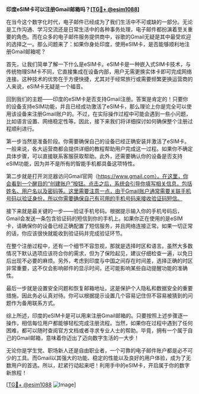 **印度eSIM卡可以注册Gmail邮箱吗？[[TG💪+ @esim1088](https://t.me/s/esim1088)]**

在当今这个数字化时代，电子邮件已经成为了我们生活中不可或缺的一部分。无论是工作沟通、学习交流还是日常生活中的各种事务处理，电子邮件都扮演着至关重要的角色。而在众多的电子邮件服务提供商中，谷歌的Gmail无疑是其中最受欢迎的选择之一。那么问题来了：如果你身处印度，使用eSIM卡，是否能够顺利地注册Gmail邮箱呢？

首先，让我们简单了解一下什么是eSIM卡。eSIM卡是一种嵌入式SIM卡技术，与传统物理SIM卡不同，它直接集成在设备内部，用户无需更换实体卡即可完成网络连接。这种技术的优势在于方便快捷，尤其对于经常旅行或需要频繁更换运营商的人来说，eSIM卡无疑是一个福音。

回到我们的主题——印度的eSIM卡是否支持Gmail注册。答案是肯定的！只要你的设备支持eSIM功能，并且已经成功激活了eSIM卡，那么理论上你是完全可以使用该设备来注册Gmail账户的。不过，在实际操作过程中可能会遇到一些小问题，比如语言设置、网络稳定性等。因此，接下来我们将详细探讨如何确保整个注册过程顺利进行。

第一步当然是准备阶段。你需要确保自己的设备已经正确安装并激活了eSIM卡。一般来说，各大运营商都会提供详细的教程帮助用户完成这一过程。如果你不确定具体步骤，可以直接联系客服获取帮助。此外，还需要确认你的设备是否支持eSIM功能，因为并不是所有的智能手机都具备这项特性。

第二步就是打开浏览器访问Gmail官网（https://www.gmail.com）。在这里，你会看到一个醒目的“创建账户”按钮。点击之后，系统会引导你填写相关信息，包括姓名、用户名以及密码等。这里需要注意一点，由于Gmail账户通常需要关联手机号码以验证身份，所以你需要确保自己有可用的手机号码来接收验证码短信。

接下来就是最关键的一步——验证手机号码。根据提示输入你的手机号码后，Gmail会发送一条包含验证码的短信到你的手机上。如果你正在使用的是eSIM卡，请确保你的设备已经正确配置了短信服务，并且网络连接正常。如果一切正常的话，你应该很快就能收到验证码并完成验证环节。

在整个注册过程中，还有一个细节不容忽视，那就是选择时区和语言。虽然大多数情况下默认选项应该符合你的需求，但为了保险起见，建议仔细检查一遍，以免日后出现不必要的麻烦。另外，考虑到印度与中国之间存在时间差，选择正确的时区非常重要，这不仅会影响邮件的显示时间，还可能影响某些自动提醒功能的准确性。

最后一步就是设置安全问题和恢复邮箱地址。这是保护个人隐私和数据安全的重要措施，因此务必认真对待。你可以根据提示设置几个容易记住但不容易被猜到的问题作为备用联系方式。

综上所述，印度的eSIM卡是可以用来注册Gmail邮箱的。只要按照上述步骤逐一操作，相信每位用户都能够轻松完成注册流程。当然，如果你在过程中遇到了任何困难，都可以随时查阅官方文档或者寻求专业人士的帮助。毕竟，拥有一个属于自己的Gmail邮箱，意味着你迈出了迈向数字生活的一大步！

无论你是学生党、职场新人还是自由职业者，一个可靠的电子邮件账户都是必不可少的工具。而Gmail以其强大的功能、稳定的性能以及良好的用户体验，成为了无数用户的首选。所以，赶紧行动起来吧！利用手中的eSIM卡，开启属于你的数字新旅程！

[[TG💪+ @esim1088](https://t.me/s/esim1088) ![Image](https://i.postimg.cc/4NQfJmqS/Snipaste-2025-05-13-00-14-12.png)]
